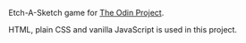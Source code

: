 Etch-A-Sketch game for [The Odin Project](https://www.theodinproject.com/).

HTML, plain CSS and vanilla JavaScript is used in this project.
